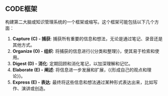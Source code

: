 ## CODE框架
构建第二大脑或知识管理系统的一个框架或缩写。这个框架可能包括以下几个方面：
1. **Capture (C) - 捕获**: 捕获所有重要的信息和想法，无论是通过笔记、录音还是其他方式。
2. **Organize (O) - 组织**: 将捕获的信息进行{{分类和整理}}，使其易于检索和使用。
3. **Digest (D) - 消化**: 定期回顾和消化笔记，以加深理解和记忆。
4. **Elaborate (E) - 阐述**: 将信息进一步发展和扩展，{{形成自己的观点和理论}}。
5. **Express (E) - 表达**: 最终将这些信息和想法通过某种形式表达出来，比如写作、演讲或创造。
<!--SR:!2025-03-26,3,250!2025-03-31,8,250-->
